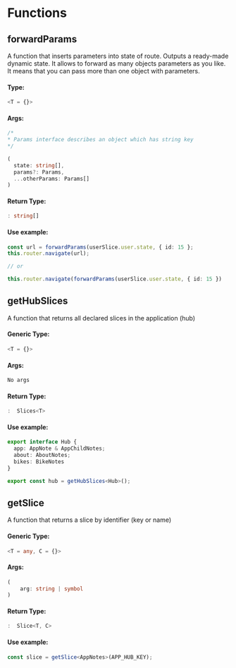 # Functions

## forwardParams

A function that inserts parameters into state of route. Outputs a ready-made dynamic state. It allows to forward as many objects parameters as you like. It means that you can pass more than one object with parameters.

#### Type:

```typescript
<T = {}>
```

#### Args:

```typescript
/*
* Params interface describes an object which has string key
*/

(
  state: string[],
  params?: Params,
  ...otherParams: Params[]
)
```

####  Return Type:

```typescript
: string[]
```

#### Use example:

```typescript
const url = forwardParams(userSlice.user.state, { id: 15 };
this.router.navigate(url);

// or

this.router.navigate(forwardParams(userSlice.user.state, { id: 15 })

```

## getHubSlices

A function that returns all declared slices in the application \(hub\)

#### Generic Type:

```typescript
<T = {}>
```

#### Args:

```typescript
No args
```

####  Return Type:

```typescript
:  Slices<T> 
```

#### Use example:

```typescript
export interface Hub {
  app: AppNote & AppChildNotes;
  about: AboutNotes;
  bikes: BikeNotes
}

export const hub = getHubSlices<Hub>();
```

## getSlice

A function that returns a slice by identifier \(key or name\)

#### Generic Type:

```typescript
<T = any, C = {}>
```

#### Args:

```typescript
(
    arg: string | symbol
)
```

####  Return Type:

```typescript
:  Slice<T, C>
```

#### Use example:

```typescript
const slice = getSlice<AppNotes>(APP_HUB_KEY);
```

